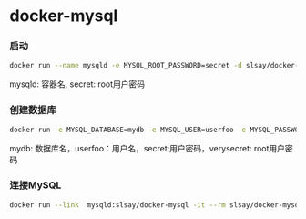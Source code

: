 # docker-mysql

### 启动
```sh
docker run --name mysqld -e MYSQL_ROOT_PASSWORD=secret -d slsay/docker-mysql
```
mysqld: 容器名, secret: root用户密码

### 创建数据库
```sh
docker run -e MYSQL_DATABASE=mydb -e MYSQL_USER=userfoo -e MYSQL_PASSWORD=secret  -e MYSQL_ROOT_PASSWORD=verysecret -d slsay/docker-mysql
```
mydb: 数据库名，userfoo：用户名，secret:用户密码，verysecret: root用户密码

### 连接MySQL
```sh
docker run --link  mysqld:slsay/docker-mysql -it --rm slsay/docker-mysql bash
```
